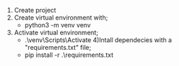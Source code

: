 1) Create project
2) Create virtual environment with;
    - python3 -m venv venv
3) Activate virtual environment;
    - .\venv\Scripts\Activate
4)Intall dependecies with a "requirements.txt" file;
    - pip install -r .\requirements.txt